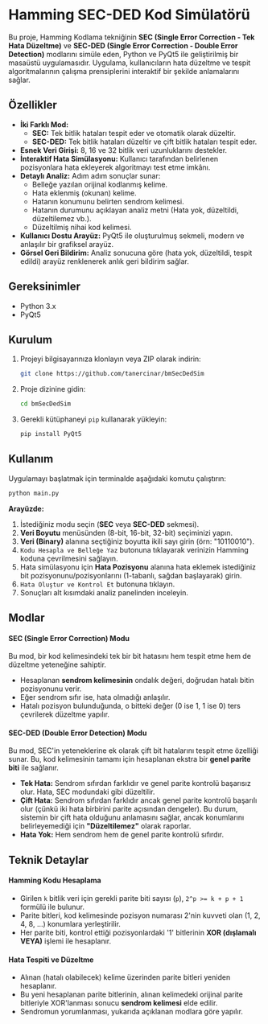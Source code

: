 # Hamming SEC-DED Kod Simülatörü

Bu proje, Hamming Kodlama tekniğinin **SEC (Single Error Correction - Tek Hata Düzeltme)** ve **SEC-DED (Single Error Correction - Double Error Detection)** modlarını simüle eden, Python ve PyQt5 ile geliştirilmiş bir masaüstü uygulamasıdır. Uygulama, kullanıcıların hata düzeltme ve tespit algoritmalarının çalışma prensiplerini interaktif bir şekilde anlamalarını sağlar.



## Özellikler

-   **İki Farklı Mod:**
    -   **SEC:** Tek bitlik hataları tespit eder ve otomatik olarak düzeltir.
    -   **SEC-DED:** Tek bitlik hataları düzeltir ve çift bitlik hataları tespit eder.
-   **Esnek Veri Girişi:** 8, 16 ve 32 bitlik veri uzunluklarını destekler.
-   **İnteraktif Hata Simülasyonu:** Kullanıcı tarafından belirlenen pozisyonlara hata ekleyerek algoritmayı test etme imkânı.
-   **Detaylı Analiz:** Adım adım sonuçlar sunar:
    -   Belleğe yazılan orijinal kodlanmış kelime.
    -   Hata eklenmiş (okunan) kelime.
    -   Hatanın konumunu belirten sendrom kelimesi.
    -   Hatanın durumunu açıklayan analiz metni (Hata yok, düzeltildi, düzeltilemez vb.).
    -   Düzeltilmiş nihai kod kelimesi.
-   **Kullanıcı Dostu Arayüz:** PyQt5 ile oluşturulmuş sekmeli, modern ve anlaşılır bir grafiksel arayüz.
-   **Görsel Geri Bildirim:** Analiz sonucuna göre (hata yok, düzeltildi, tespit edildi) arayüz renklenerek anlık geri bildirim sağlar.

## Gereksinimler

-   Python 3.x
-   PyQt5

## Kurulum

1.  Projeyi bilgisayarınıza klonlayın veya ZIP olarak indirin:
    ```bash
    git clone https://github.com/tanercinar/bmSecDedSim
    ```
2.  Proje dizinine gidin:
    ```bash
    cd bmSecDedSim
    ```
3.  Gerekli kütüphaneyi `pip` kullanarak yükleyin:
    ```bash
    pip install PyQt5
    ```

## Kullanım

Uygulamayı başlatmak için terminalde aşağıdaki komutu çalıştırın:
```bash
python main.py
```

**Arayüzde:**

1.  İstediğiniz modu seçin (**SEC** veya **SEC-DED** sekmesi).
2.  **Veri Boyutu** menüsünden (8-bit, 16-bit, 32-bit) seçiminizi yapın.
3.  **Veri (Binary)** alanına seçtiğiniz boyutta ikili sayı girin (örn: "10110010").
4.  `Kodu Hesapla ve Belleğe Yaz` butonuna tıklayarak verinizin Hamming koduna çevrilmesini sağlayın.
5.  Hata simülasyonu için **Hata Pozisyonu** alanına hata eklemek istediğiniz bit pozisyonunu/pozisyonlarını (1-tabanlı, sağdan başlayarak) girin.
6.  `Hata Oluştur ve Kontrol Et` butonuna tıklayın.
7.  Sonuçları alt kısımdaki analiz panelinden inceleyin.

## Modlar

#### SEC (Single Error Correction) Modu
Bu mod, bir kod kelimesindeki tek bir bit hatasını hem tespit etme hem de düzeltme yeteneğine sahiptir.
-   Hesaplanan **sendrom kelimesinin** ondalık değeri, doğrudan hatalı bitin pozisyonunu verir.
-   Eğer sendrom sıfır ise, hata olmadığı anlaşılır.
-   Hatalı pozisyon bulunduğunda, o bitteki değer (0 ise 1, 1 ise 0) ters çevrilerek düzeltme yapılır.

#### SEC-DED (Double Error Detection) Modu
Bu mod, SEC'in yeteneklerine ek olarak çift bit hatalarını tespit etme özelliği sunar. Bu, kod kelimesinin tamamı için hesaplanan ekstra bir **genel parite biti** ile sağlanır.
-   **Tek Hata:** Sendrom sıfırdan farklıdır ve genel parite kontrolü başarısız olur. Hata, SEC modundaki gibi düzeltilir.
-   **Çift Hata:** Sendrom sıfırdan farklıdır ancak genel parite kontrolü başarılı olur (çünkü iki hata birbirini parite açısından dengeler). Bu durum, sistemin bir çift hata olduğunu anlamasını sağlar, ancak konumlarını belirleyemediği için **"Düzeltilemez"** olarak raporlar.
-   **Hata Yok:** Hem sendrom hem de genel parite kontrolü sıfırdır.

## Teknik Detaylar

#### Hamming Kodu Hesaplama
-   Girilen `k` bitlik veri için gerekli parite biti sayısı (`p`), `2^p >= k + p + 1` formülü ile bulunur.
-   Parite bitleri, kod kelimesinde pozisyon numarası 2'nin kuvveti olan (1, 2, 4, 8, ...) konumlara yerleştirilir.
-   Her parite biti, kontrol ettiği pozisyonlardaki '1' bitlerinin **XOR (dışlamalı VEYA)** işlemi ile hesaplanır.

#### Hata Tespiti ve Düzeltme
-   Alınan (hatalı olabilecek) kelime üzerinden parite bitleri yeniden hesaplanır.
-   Bu yeni hesaplanan parite bitlerinin, alınan kelimedeki orijinal parite bitleriyle XOR'lanması sonucu **sendrom kelimesi** elde edilir.
-   Sendromun yorumlanması, yukarıda açıklanan modlara göre yapılır.
